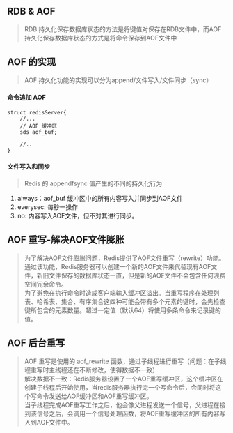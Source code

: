## RDB & AOF
> RDB 持久化保存数据库状态的方法是将键值对保存在RDB文件中，而AOF持久化保存数据库状态的方式是将命令保存到AOF文件中 

## AOF 的实现
>AOF 持久化功能的实现可以分为append/文件写入/文件同步（sync）
#### 命令追加 AOF
```
struct redisServer{
    //...
    // AOF 缓冲区
    sds aof_buf;

    //..
}
```
#### 文件写入和同步
>Redis 的 appendfsync 值产生的不同的持久化行为
1. always：aof_buf 缓冲区中的所有内容写入并同步到AOF文件
2. everysec: 每秒一操作
3. no: 内容写入AOF文件，但不对其进行同步。
## AOF 重写-解决AOF文件膨胀
>为了解决AOF文件膨胀问题，Redis提供了AOF文件重写（rewrite）功能。通过该功能，Redis服务器可以创建一个新的AOF文件来代替现有AOF文件，新旧文件保存的数据库状态一直，但是新的AOF文件不会包含任何浪费空间冗余命令。<br>
>为了避免在执行命令时造成客户端输入缓冲区溢出。当重写程序在处理列表、哈希表、集合、有序集合这四种可能会带有多个元素的键时，会先检查键所包含的元素数量。超过一定值（默认64）将使用多条命令来记录键的值。
## AOF 后台重写
>AOF 重写是使用的 aof_rewrite 函数，通过子线程进行重写（问题：在子线程重写时主线程还在不断修改，使得数据不一致）<br>
>解决数据不一致：Redis服务器设置了一个AOF重写缓冲区，这个缓冲区在创建子线程后开始使用，当redis服务器执行完一个写命令后，会同时将这个写命令发送给AOF缓冲区和AOF重写缓冲区。<br>
>当子线程完成AOF重写工作之后，他会像父进程发送一个信号，父进程在接到该信号之后，会调用一个信号处理函数，将AOF重写缓冲区的所有内容写入到AOF文件中。